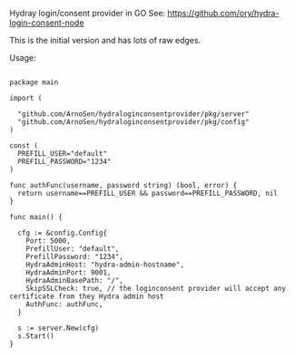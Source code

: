 Hydray login/consent provider in GO
See: https://github.com/ory/hydra-login-consent-node

This is the initial version and has lots of raw edges.

Usage:
```

package main

import (

  "github.com/ArnoSen/hydraloginconsentprovider/pkg/server"
  "github.com/ArnoSen/hydraloginconsentprovider/pkg/config"
)

const (
  PREFILL_USER="default"
  PREFILL_PASSWORD="1234"
)

func authFunc(username, password string) (bool, error) {
  return username==PREFILL_USER && password==PREFILL_PASSWORD, nil
}

func main() {

  cfg := &config.Config{
    Port: 5000,
    PrefillUser: "default",
    PrefillPassword: "1234",
    HydraAdminHost: "hydra-admin-hostname",
    HydraAdminPort: 9001,
    HydraAdminBasePath: "/",
    SkipSSLCheck: true, // the loginconsent provider will accept any certificate from they Hydra admin host
    AuthFunc: authFunc,
  }

  s := server.New(cfg)
  s.Start()
}
```
